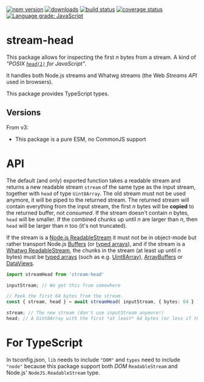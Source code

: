 [![npm version][npm-image]][npm-url]
[![downloads][downloads-image]][npm-url]
[![build status][build-image]][build-url]
[![coverage status][coverage-image]][coverage-url]
[![Language grade: JavaScript][lgtm-image]][lgtm-url]


# stream-head

This package allows for inspecting the first *n* bytes from a stream. A kind of *"POSIX [`head(1)`](http://man7.org/linux/man-pages/man1/head.1.html) for JavaScript"*.

It handles both Node.js streams and Whatwg streams (the Web *Streams API* used in browsers).

This package provides TypeScript types.


## Versions

From v3:
 * This package is a pure ESM, no CommonJS support


# API

The default (and only) exported function takes a readable stream and returns a new readable stream `stream` of the same type as the input stream, together with `head` of type `Uint8Array`. The old stream must not be used anymore, it will be piped to the returned stream. The returned stream will contain everything from the input stream, the first *n* bytes will be **copied** to the returned buffer, not *consumed*. If the stream doesn't contain *n* bytes, `head` will be smaller. If the combined chunks up until *n* are larger than *n*, then `head` will be larger than *n* too (it's not truncated).

If the stream is a [Node.js ReadableStream](https://nodejs.org/api/stream.html#stream_readable_streams) it must not be in object-mode but rather transport Node.js [Buffers](https://nodejs.org/api/buffer.html) (or [typed arrays](https://developer.mozilla.org/docs/Web/JavaScript/Reference/Global_Objects/TypedArray)), and if the stream is a [Whatwg ReadableStream](https://developer.mozilla.org/docs/Web/API/ReadableStream), the chunks in the stream (at least up until *n* bytes) must be [typed arrays](https://developer.mozilla.org/docs/Web/JavaScript/Reference/Global_Objects/TypedArray) (such as e.g. [Uint8Array](https://developer.mozilla.org/docs/Web/JavaScript/Reference/Global_Objects/Uint8Array)), [ArrayBuffers](https://developer.mozilla.org/docs/Web/JavaScript/Reference/Global_Objects/ArrayBuffer) or [DataViews](https://developer.mozilla.org/docs/Web/JavaScript/Reference/Global_Objects/DataView).

```ts
import streamHead from 'stream-head'

inputStream; // We get this from somewhere

// Peek the first 64 bytes from the stream.
const { stream, head } = await streamHead( inputStream, { bytes: 64 } );

stream; // The new stream (don't use inputStream anymore!)
head; // A Uint8Array with the first *at least* 64 bytes (or less if the stream was smaller)
```


# For TypeScript

In tsconfig.json, `lib` needs to include `"DOM"` and `types` need to include `"node"` because this package support both *DOM* `ReadableStream` and Node.js' `NodeJS.ReadableStream` type.


[npm-image]: https://img.shields.io/npm/v/stream-head.svg
[npm-url]: https://npmjs.org/package/stream-head
[downloads-image]: https://img.shields.io/npm/dm/stream-head.svg
[build-image]: https://img.shields.io/github/workflow/status/grantila/stream-head/Master.svg
[build-url]: https://github.com/grantila/stream-head/actions?query=workflow%3AMaster
[coverage-image]: https://coveralls.io/repos/github/grantila/stream-head/badge.svg?branch=master
[coverage-url]: https://coveralls.io/github/grantila/stream-head?branch=master
[lgtm-image]: https://img.shields.io/lgtm/grade/javascript/g/grantila/stream-head.svg?logo=lgtm&logoWidth=18
[lgtm-url]: https://lgtm.com/projects/g/grantila/stream-head/context:javascript
